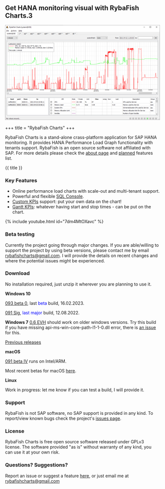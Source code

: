 ## Get HANA monitoring visual with RybaFish Charts.3
![demo screen](/demoscreen07.png)

+++
title = "RybaFish Charts"
+++

RybaFish Charts is a stand-alone crass-platform application for SAP HANA monitoring. It provides HANA Performance Load Graph functionality with tenants support. RybaFish is an open source software not affiliated with SAP. For more details please check the [about page](/about) and [planned](/todo) features list.

{{ title }}

<!-- There is a [youtube video](https://youtu.be/7dm4MtOXavc) with tool introduction. -->
<!-- [![Watch the video](https://img.youtube.com/vi/7dm4MtOXavc/default.jpg)](https://youtu.be/7dm4MtOXavc) -->

### Key Features
* Online performance load charts with scale-out and multi-tenant support.
* Powerful and flexible [SQL Console](/sqlconsole).
* [Custom KPIs](/customKPI) support: put your own data on the chart!
* [Gantt KPIs](/customKPIgantt): whatever having start and stop times - can be put on the chart.

{% include youtube.html id="7dm4MtOXavc" %}

### Beta testing
Currently the project going through major changes. If you are able/willing to support the project by using beta versions, please contact me by email rybafishcharts@gmail.com. I will provide the details on recent changes and where the potential issues might be experienced.

### Download
No installation required, just unzip it wherever you are planning to use it.

**Windows 10**

<!-- The most recent beta builds available [here](/changelog).  -->

[093 beta 0](https://github.com/rybafish/rybafish/releases/download/093beta0/RybaFish_093beta0.7z), last <span style="color:blue">beta</span> build, 16.02.2023.

[091 Sig](https://github.com/rybafish/rybafish/releases/download/091sig/RybaFish_091sig.7z), <span style="color:blue">last major</span> build, 12.08.2022.

<!-- [0.9 Paltus](https://github.com/rybafish/rybafish/releases/download/09paltus/RybaFish_09Paltus.7z), <span style="color:blue">previous major</span> release, 17.02.2022 ([changes](/changelog)) -->

<!-- [0.8 Plotva](https://github.com/rybafish/rybafish/releases/download/08/RybaFish_08Plotva.7z), previous major release, 22.07.2021 -->

**Windows 7** [0.6 EVH](https://github.com/rybafish/rybafish/releases/download/06/RybaFish06evh.7z) should work on older windows versions. Try this build if you have missing api-ms-win-core-path-l1-1-0.dll error, there is [an issue](https://github.com/rybafish/rybafish/issues/600) for this.

[Previous releases](/changelog)

**macOS**

[091 beta IV](https://github.com/rybafish/rybafish/releases/download/091betaIV/RybaFish_MacOS_091betaIV.zip) runs on Intel/ARM.

Most recent betas for macOS [here](https://github.com/rybafish/rybafish/issues/771).

**Linux**

Work in progress: let me know if you can test a build, I will provide it.

### Support
RybaFish is not SAP software, no SAP support is provided in any kind. To report/view known bugs check the project's [issues page](https://github.com/rybafish/rybafish/issues).

### License
RybaFish Charts is free open source software released under GPLv3 license. The software provided "as is" without warranty of any kind, you can use it at your own risk.

### Questions? Suggestions?
Report an issue or suggest a feature [here](https://github.com/rybafish/rybafish/issues), or just email me at rybafishcharts@gmail.com
